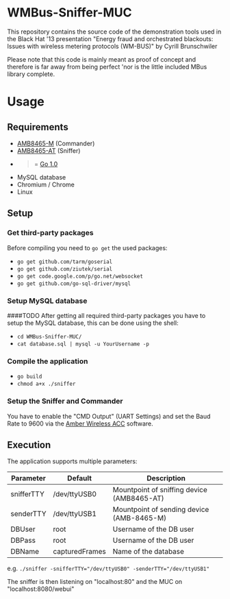 WMBus-Sniffer-MUC
=================

This repository contains the source code of the demonstration tools used in the Black Hat '13 presentation "Energy fraud and orchestrated blackouts: Issues with wireless metering protocols (WM-BUS)" by Cyrill Brunschwiler

Please note that this code is mainly meant as proof of concept and therefore is far away from being perfect 'nor is the little included MBus library complete.

# Usage
## Requirements

- [AMB8465-M](http://amber-wireless.de/406-1-AMB8465-M.html) (Commander)
- [AMB8465-AT](http://amber-wireless.de/415-1-AMB8465-AT.html) (Sniffer)
- >= [Go 1.0](http://golang.org/)  
- MySQL database
- Chromium / Chrome
- Linux

## Setup
### Get third-party packages

Before compiling you need to ``go get`` the used packages:

- ``go get github.com/tarm/goserial``
- ``go get github.com/ziutek/serial``
- ``go get code.google.com/p/go.net/websocket``
- ``go get github.com/go-sql-driver/mysql``

### Setup MySQL database
####TODO
After getting all required third-party packages you have to setup the MySQL database, this can be done using the shell:

- ``cd WMBus-Sniffer-MUC/``
- ``cat database.sql | mysql -u YourUsername -p``

### Compile the application

- ``go build``
- ``chmod a+x ./sniffer``

### Setup the Sniffer and Commander

You have to enable the "CMD Output" (UART Settings) and set the Baud Rate to 9600 via the [Amber Wireless ACC](http://amber-wireless.de/files/acc.zip) software.

## Execution

The application supports multiple parameters:

| Parameter     | Default        | Description                                |
| ------------- |----------------|--------------------------------------------|
| snifferTTY    | /dev/ttyUSB0   | Mountpoint of sniffing device (AMB8465-AT) |
| senderTTY     | /dev/ttyUSB1   | Mountpoint of sending device (AMB-8465-M)  |
| DBUser        | root           | Username of the DB user                    |
| DBPass        | root           | Username of the DB user                    |
| DBName        | capturedFrames | Name of the database                       |

e.g. ``./sniffer -snifferTTY="/dev/ttyUSB0" -senderTTY="/dev/ttyUSB1"``

The sniffer is then listening on "localhost:80" and the MUC on "localhost:8080/webui"